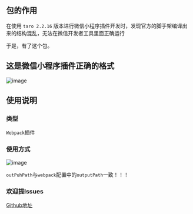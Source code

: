## 包的作用
在使用 `taro 2.2.16` 版本进行微信小程序插件开发时，发现官方的脚手架编译出来的结构混乱，无法在微信开发者工具里面正确运行<br>

于是，有了这个包。<br>

## 这是微信小程序插件正确的格式

![image](https://s3.us-west-2.amazonaws.com/secure.notion-static.com/dcbc2f3b-b032-42f1-be2c-647fcf7eb363/Untitled.png?X-Amz-Algorithm=AWS4-HMAC-SHA256&X-Amz-Credential=AKIAT73L2G45O3KS52Y5%2F20210226%2Fus-west-2%2Fs3%2Faws4_request&X-Amz-Date=20210226T133547Z&X-Amz-Expires=86400&X-Amz-Signature=cff6bfa3d11ca977f744038091e0331afbfa995f58bd317fdd838980be0aa734&X-Amz-SignedHeaders=host&response-content-disposition=filename%20%3D%22Untitled.png%22)

## 使用说明

### 类型
`Webpack`插件<br>

### 使用方式
![image](https://s3.us-west-2.amazonaws.com/secure.notion-static.com/4fe799be-931e-4522-8b4d-736dc6941211/carbon_%2817%29.png?X-Amz-Algorithm=AWS4-HMAC-SHA256&X-Amz-Credential=AKIAT73L2G45O3KS52Y5%2F20210226%2Fus-west-2%2Fs3%2Faws4_request&X-Amz-Date=20210226T135735Z&X-Amz-Expires=86400&X-Amz-Signature=96fdb25fa391e9f8e16a11b2ac94a43a7d3eb3b38abc88fe015093173ef426c9&X-Amz-SignedHeaders=host&response-content-disposition=filename%20%3D%22carbon_%2817%29.png%22)

`outPuhPath`与`webpack`配置中的`outputPath`一致！！！

### 欢迎提Issues
[Github地址](https://github.com/Sinpo96/fix-taro-plugin-dir-disorder)

